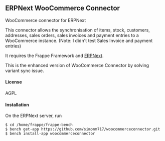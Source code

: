 ## ERPNext WooCommerce Connector

WooCommerce connector for ERPNext

This connector allows the synchronisation of items, stock, customers, addresses, sales orders, sales invoices and payment entries to a WooCommerce instance. (Note: I didn't test Sales Invoice and payment entries)

It requires the Frappe Framework and [ERPNext](https://erpnext.org).

This is the enhanced version of WooCommerce Connector by solving variant sync issue.


#### License

AGPL

#### Installation

On the ERPNext server, run

    $ cd /home/frappe/frappe-bench
	$ bench get-app https://github.com/simonm717/woocommerceconnector.git
	$ bench install-app woocommerceconnector




